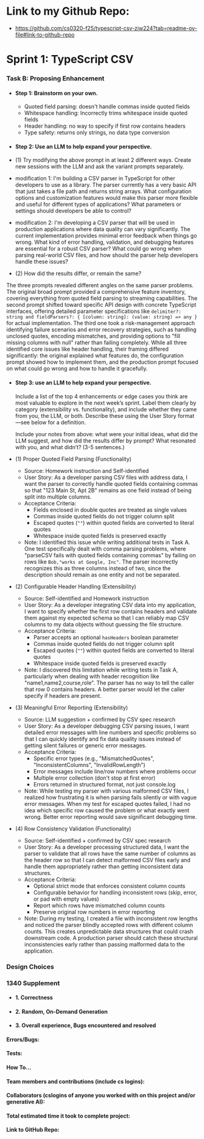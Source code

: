 # Link to my Github Repo:
- https://github.com/cs0320-f25/typescript-csv-ziw224?tab=readme-ov-file#link-to-github-repo

# Sprint 1: TypeScript CSV

### Task B: Proposing Enhancement

- #### Step 1: Brainstorm on your own.
    - Quoted field parsing: doesn't handle commas inside quoted fields
    - Whitespace handling: Incorrectly trims whitespace inside quoted fields
    - Header handling: no way to specify if first row contains headers
    - Type safety: returns only strings, no data type conversion

- #### Step 2: Use an LLM to help expand your perspective.
- (1) Try modifying the above prompt in at least 2 different ways. Create new sessions with the LLM and ask the variant prompts separately. 
 - modification 1: I'm building a CSV parser in TypeScript for other developers to use as a library. The parser currently has a very basic API that just takes a file path and returns string arrays. What configuration options and customization features would make this parser more flexible and useful for different types of applications? What parameters or settings should developers be able to control?
 - modification 2: I'm developing a CSV parser that will be used in production applications where data quality can vary significantly. The current implementation provides minimal error feedback when things go wrong. What kind of error handling, validation, and debugging features are essential for a robust CSV parser? What could go wrong when parsing real-world CSV files, and how should the parser help developers handle these issues?

- (2)  How did the results differ, or remain the same? 

The three prompts revealed different angles on the same parser problems. The original broad prompt provided a comprehensive feature inventory, covering everything from quoted field parsing to streaming capabilities. The second prompt shifted toward specific API design with concrete TypeScript interfaces, offering detailed parameter specifications like `delimiter?: string and fieldParsers?: { [column: string]: (value: string) => any }` for actual implementation. The third one took a risk-management approach identifying failure scenarios and error recovery strategies, such as handling unclosed quotes, encoding mismatches, and providing options to "fill missing columns with null" rather than failing completely. While all three identified core issues like header handling, their framing differed significantly: the original explained what features do, the configuration prompt showed how to implement them, and the production prompt focused on what could go wrong and how to handle it gracefully.


- #### Step 3: use an LLM to help expand your perspective.

    Include a list of the top 4 enhancements or edge cases you think are most valuable to explore in the next week’s sprint. Label them clearly by category (extensibility vs. functionality), and include whether they came from you, the LLM, or both. Describe these using the User Story format—see below for a definition. 

    Include your notes from above: what were your initial ideas, what did the LLM suggest, and how did the results differ by prompt? What resonated with you, and what didn’t? (3-5 sentences.) 

- (1) Proper Quoted Field Parsing (Functionality)
    - Source: Homework instruction and Self-identified
    - User Story: As a developer parsing CSV files with address data, I want the parser to correctly handle quoted fields containing commas so that "123 Main St, Apt 2B" remains as one field instead of being split into multiple columns.
    - Acceptance Criteria:
        - Fields enclosed in double quotes are treated as single values
        - Commas inside quoted fields do not trigger column split
        - Escaped quotes (`""`) within quoted fields are converted to literal quotes
        - Whitespace inside quoted fields is preserved exactly
    - Note: I identified this issue while writing additional tests in Task A. One test specifically dealt with comma parsing problems, where "parseCSV fails with quoted fields containing commas" by failing on rows like `Bob,"works at Google, Inc"`. The parser incorrectly recognizes this as three columns instead of two, since the description should remain as one entity and not be separated.

- (2) Configurable Header Handling (Extensibility)
    - Source: Self-identified and Homework instruction
    - User Story: As a developer integrating CSV data into my application, I want to specify whether the first row contains headers and validate them against my expected schema so that I can reliably map CSV columns to my data objects without guessing the file structure.
    - Acceptance Criteria:
        - Parser accepts an optional `hasHeaders` boolean parameter
        - Commas inside quoted fields do not trigger column split
        - Escaped quotes (`""`) within quoted fields are converted to literal quotes
        - Whitespace inside quoted fields is preserved exactly
    - Note: I discovered this limitation while writing tests in Task A, particularly when dealing with header recognition like "name1,name2,course,role". The parser has no way to tell the caller that row 0 contains headers. A better parser would let the caller specify if headers are present.

- (3) Meaningful Error Reporting (Extensibility)
    - Source: LLM suggestion + confirmed by CSV spec research
    - User Story: As a developer debugging CSV parsing issues, I want detailed error messages with line numbers and specific problems so that I can quickly identify and fix data quality issues instead of getting silent failures or generic error messages.
    - Acceptance Criteria:
        - Specific error types (e.g., "MismatchedQuotes", "InconsistentColumns", "InvalidRowLength")
        - Error messages include line/row numbers where problems occur
        - Multiple error collection (don't stop at first error)
        - Errors returned in structured format, not just console.log
    - Note: While testing my parser with various malformed CSV files, I realized how frustrating it is when parsing fails silently or with vague error messages. When my test for escaped quotes failed, I had no idea which specific row caused the problem or what exactly went wrong. Better error reporting would save significant debugging time.

- (4) Row Consistency Validation (Functionality)
    - Source: Self-identified + confirmed by CSV spec research
    - User Story: As a developer processing structured data, I want the parser to validate that all rows have the same number of columns as the header row so that I can detect malformed CSV files early and handle them appropriately rather than getting inconsistent data structures.
    - Acceptance Criteria:
        - Optional strict mode that enforces consistent column counts
        - Configurable behavior for handling inconsistent rows (skip, error, or pad with empty values)
        - Report which rows have mismatched column counts
        - Preserve original row numbers in error reporting
    - Note: During my testing, I created a file with inconsistent row lengths and noticed the parser blindly accepted rows with different column counts. This creates unpredictable data structures that could crash downstream code. A production parser should catch these structural inconsistencies early rather than passing malformed data to the application.

### Design Choices

### 1340 Supplement

- #### 1. Correctness

- #### 2. Random, On-Demand Generation

- #### 3. Overall experience, Bugs encountered and resolved
#### Errors/Bugs:
#### Tests:
#### How To…

#### Team members and contributions (include cs logins):

#### Collaborators (cslogins of anyone you worked with on this project and/or generative AI):
#### Total estimated time it took to complete project:
#### Link to GitHub Repo:  
